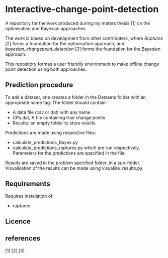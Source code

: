 # Interactive-change-point-detection
A repository for the work produced during my maters thesis [1] on the optimisation and Bayesian approaches. 

The work is based on development from other contributers, where _Ruptures_ [2] forms a foundation for the optimisation approach, and 
_bayesian_changepoint_detection_ [3] forms the foundation for the Bayesian approach.

This repository formas a user friendly environment to make offline change point detection using both approaches.

## Prediction procedure
To add a dataset, one creates a folder in the Datasets folder with an appropriate name tag. 
The folder should contain:
- A data file (csv or dat) with any name
- CPs.dat, A file containing true change points
- Results: an empty folder to store results

Predictions are made using respective files:
- calculate_predictions_Bayes.py
- calculate_predictions_ruptures.py
which are run respectively. Parameters for the predictions are specified in the file.

Results are saved in the problem specified folder, in a sub-folder. 
Visualisation of the results can be made using visualise_results.py.

## Requirements
Requires installation of:
- ruptures

## Licence

## references
[1] 
[2]
[3]

